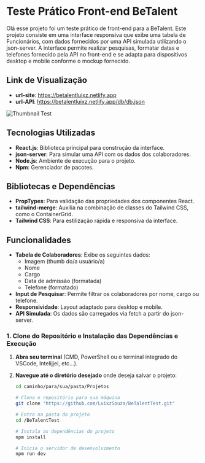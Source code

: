 # Teste Prático Front-end BeTalent

Olá esse projeto foi um teste prático de front-end para a BeTalent. Este projeto consiste em uma interface responsiva que exibe uma tabela de Funcionários, com dados fornecidos por uma API simulada utilizando o json-server. A interface permite realizar pesquisas, formatar datas e telefones fornecido pela API no front-end e se adapta para dispositivos desktop e mobile conforme o mockup fornecido.

## Link de Visualização

- **url-site**: https://betalentluixz.netlify.app
- **url-API**: https://betalentluixz.netlify.app/db/db.json

![Thumbnail Test](https://betalentluixz.netlify.app/thumbnail.png)

## Tecnologias Utilizadas

- **React.js**: Biblioteca principal para construção da interface.
- **json-server**: Para simular uma API com os dados dos colaboradores.
- **Node.js**: Ambiente de execução para o projeto.
- **Npm**: Gerenciador de pacotes.

## Bibliotecas e Dependências

- **PropTypes**: Para validação das propriedades dos componentes React.
- **tailwind-merge**: Auxilia na combinação de classes do Tailwind CSS, como o ContainerGrid.
- **Tailwind CSS**: Para estilização rápida e responsiva da interface.

## Funcionalidades

- **Tabela de Colaboradores**: Exibe os seguintes dados:
  - Imagem (thumb do/a usuário/a)
  - Nome
  - Cargo
  - Data de admissão (formatada)
  - Telefone (formatado)
- **Input de Pesquisar**: Permite filtrar os colaboradores por nome, cargo ou telefone.
- **Responsividade**: Layout adaptado para desktop e mobile.
- **API Simulada**: Os dados são carregados via fetch a partir do json-server.

### 1. Clone do Repositório e Instalação das Dependências e Execução

1. **Abra seu terminal** (CMD, PowerShell ou o terminal integrado do VSCode, Intelijjei, etc...).

2. **Navegue até o diretório desejado** onde deseja salvar o projeto:

   ```bash
   cd caminho/para/sua/pasta/Projetos

   # Clona o repositório para sua máquina
   git clone "https://github.com/LuixzSouza/BeTalentTest.git"

   # Entra na pasta do projeto
   cd /BeTalentTest

   # Instala as dependências do projeto
   npm install

   # Inicia o servidor de desenvolvimento
   npm run dev

